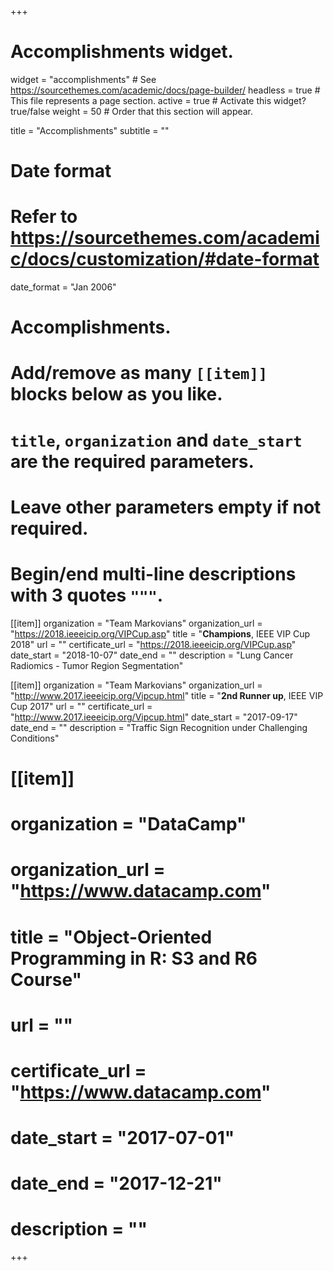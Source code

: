 +++
# Accomplishments widget.
widget = "accomplishments"  # See https://sourcethemes.com/academic/docs/page-builder/
headless = true  # This file represents a page section.
active = true  # Activate this widget? true/false
weight = 50  # Order that this section will appear.

title = "Accomplish&shy;ments"
subtitle = ""

# Date format
#   Refer to https://sourcethemes.com/academic/docs/customization/#date-format
date_format = "Jan 2006"

# Accomplishments.
#   Add/remove as many `[[item]]` blocks below as you like.
#   `title`, `organization` and `date_start` are the required parameters.
#   Leave other parameters empty if not required.
#   Begin/end multi-line descriptions with 3 quotes `"""`.

[[item]]
  organization = "Team Markovians"
  organization_url = "https://2018.ieeeicip.org/VIPCup.asp"
  title = "**Champions**, IEEE VIP Cup 2018"
  url = ""
  certificate_url = "https://2018.ieeeicip.org/VIPCup.asp"
  date_start = "2018-10-07"
  date_end = ""
  description = "Lung Cancer Radiomics - Tumor Region Segmentation"

[[item]]
  organization = "Team Markovians"
  organization_url = "http://www.2017.ieeeicip.org/Vipcup.html"
  title = "**2nd Runner up**, IEEE VIP Cup 2017"
  url = ""
  certificate_url = "http://www.2017.ieeeicip.org/Vipcup.html"
  date_start = "2017-09-17"
  date_end = ""
  description = "Traffic Sign Recognition under Challenging Conditions"
  
# [[item]]
#  organization = "DataCamp"
#  organization_url = "https://www.datacamp.com"
#  title = "Object-Oriented Programming in R: S3 and R6 Course"
#  url = ""
#  certificate_url = "https://www.datacamp.com"
#  date_start = "2017-07-01"
#  date_end = "2017-12-21"
#  description = ""

+++
